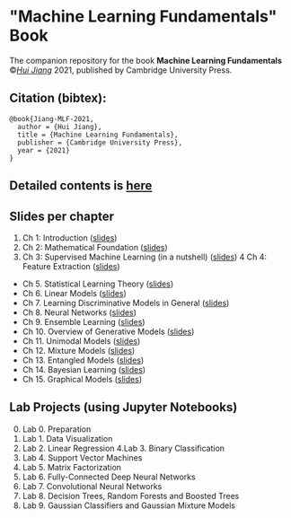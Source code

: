 # "Machine Learning Fundamentals" Book
The companion repository for the book **Machine Learning Fundamentals** ©[*Hui Jiang*](https://wiki.eecs.yorku.ca/user/hj/) 2021, published by Cambridge University Press.

## Citation (bibtex):
```
@book{Jiang-MLF-2021, 
  author = {Hui Jiang},
  title = {Machine Learning Fundamentals}, 
  publisher = {Cambridge University Press},
  year = {2021} 
}
```


## Detailed  contents is [here](materials/DetailedContents.pdf)

## Slides per chapter

1. Ch 1: Introduction    ([slides](materials/slides/ch1_Introduction.pdf))
2. Ch 2:  Mathematical Foundation  ([slides](materials/slides/ch2_Mathematical_Foundation.pdf))
3. Ch 3: Supervised Machine Learning (in a nutshell) ([slides](materials/slides/ch3_Supervised_Machine_Learning.pdf))
4 Ch 4: Feature Extraction ([slides](materials/slides/ch4_Feature_Extraction.pdf))
* Ch 5. Statistical Learning Theory ([slides](materials/slides/ch5_Statistical_Learning_Theory.pdf))
* Ch 6. Linear Models ([slides](materials/slides/ch6_Linear_Models.pdf))
* Ch 7. Learning Discriminative Models in General ([slides](materials/slides/ch7_Learning_Discriminative_Models.pdf))
* Ch 8. Neural Networks ([slides](materials/slides/ch8_Neural_Networks.pdf))
* Ch 9. Ensemble Learning ([slides](materials/slides/ch9_Ensemble_Learning.pdf))
* Ch 10. Overview of Generative Models ([slides](materials/slides/ch10_Overview_Generative_Models.pdf))
* Ch 11. Unimodal Models ([slides](materials/slides/ch11_Unimodal_Models.pdf))
* Ch 12. Mixture Models ([slides](materials/slides/ch12_Mixture_Models.pdf))
* Ch 13. Entangled Models ([slides](materials/slides/ch13_Entangled_Models.pdf))
* Ch 14. Bayesian Learning ([slides](materials/slides/ch14_Bayesian_Learning.pdf))
* Ch 15. Graphical Models ([slides](materials/slides/ch15_Graphical_Models.pdf))

## Lab Projects (using Jupyter Notebooks)

0. Lab 0. Preparation 
2. Lab 1. Data Visualization
3. Lab 2. Linear Regression
4.Lab 3. Binary Classification
5. Lab 4. Support Vector Machines
6. Lab 5. Matrix Factorization
7. Lab 6. Fully-Connected Deep Neural Networks
8. Lab 7. Convolutional Neural Networks
9. Lab 8. Decision Trees, Random Forests and Boosted Trees
10. Lab 9. Gaussian Classifiers and Gaussian Mixture Models
